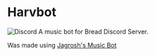 # Harvbot
![Discord](https://discordapp.com/api/guilds/524047249408393216/widget.png)
A music bot for Bread Discord Server.


Was made using [Jagrosh's Music Bot](https://github.com/jagrosh/MusicBot)


